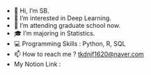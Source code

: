 - 👋 Hi, I’m SB.
- 👀 I’m interested in Deep Learning.
- 🌱 I’m attending graduate school now.
- :mortar_board: I’m majoring in Statistics.
- :computer: Programming Skills : Python, R, SQL
- 📫 How to reach me ? tkdnjf1620@naver.com
- My Notion Link : 

<!---
AprilSue16/AprilSue16 is a ✨ special ✨ repository because its `README.md` (this file) appears on your GitHub profile.
You can click the Preview link to take a look at your changes.
--->
